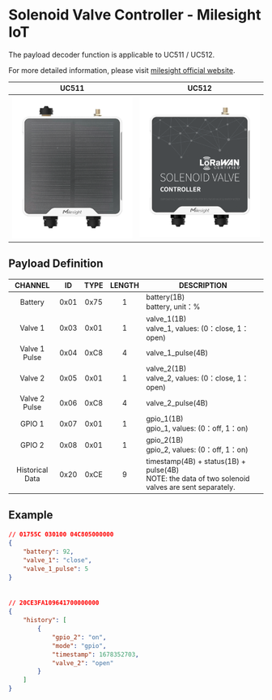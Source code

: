 # Solenoid Valve Controller - Milesight IoT

The payload decoder function is applicable to UC511 / UC512.

For more detailed information, please visit [milesight official website](https://www.milesight-iot.com).

|         UC511          |         UC512          |
| :--------------------: | :--------------------: |
| ![UC511](UC511_v3.png) | ![UC512](UC512_v3.png) |

## Payload Definition

|     CHANNEL     |  ID  | TYPE | LENGTH | DESCRIPTION                                                                                           |
| :-------------: | :--: | :--: | :----: | ----------------------------------------------------------------------------------------------------- |
|     Battery     | 0x01 | 0x75 |   1    | battery(1B)<br/>battery, unit：%                                                                      |
|     Valve 1     | 0x03 | 0x01 |   1    | valve_1(1B)<br/>valve_1, values: (0：close, 1：open)                                                  |
|  Valve 1 Pulse  | 0x04 | 0xC8 |   4    | valve_1_pulse(4B)                                                                                     |
|     Valve 2     | 0x05 | 0x01 |   1    | valve_2(1B)<br/>valve_2, values: (0：close, 1：open)                                                  |
|  Valve 2 Pulse  | 0x06 | 0xC8 |   4    | valve_2_pulse(4B)                                                                                     |
|     GPIO 1      | 0x07 | 0x01 |   1    | gpio_1(1B)<br/>gpio_1, values: (0：off, 1：on)                                                        |
|     GPIO 2      | 0x08 | 0x01 |   1    | gpio_2(1B)<br/>gpio_2, values: (0：off, 1：on)                                                        |
| Historical Data | 0x20 | 0xCE |   9    | timestamp(4B) + status(1B) + pulse(4B)<br/>NOTE: the data of two solenoid valves are sent separately. |

## Example

```json
// 01755C 030100 04C805000000
{
    "battery": 92,
    "valve_1": "close",
    "valve_1_pulse": 5
}


// 20CE3FA109641700000000
{
    "history": [
        {
            "gpio_2": "on",
            "mode": "gpio",
            "timestamp": 1678352703,
            "valve_2": "open"
        }
    ]
}
```
